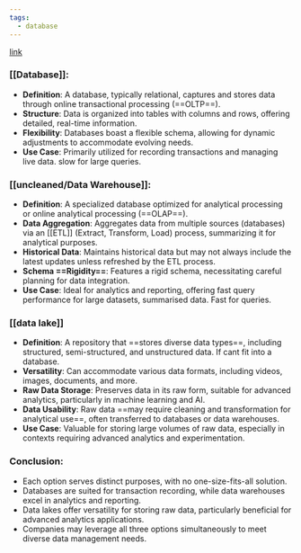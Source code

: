 ```yaml
---
tags:
  - database
---
```

[link](https://www.youtube.com/watch?v=-bSkREem8dM)
### [[Database]]:
- **Definition**: A database, typically relational, captures and stores data through online transactional processing (==OLTP==).
- **Structure**: Data is organized into tables with columns and rows, offering detailed, real-time information.
- **Flexibility**: Databases boast a flexible schema, allowing for dynamic adjustments to accommodate evolving needs.
- **Use Case**: Primarily utilized for recording transactions and managing live data. slow for large queries.
### [[uncleaned/Data Warehouse]]:
- **Definition**: A specialized database optimized for analytical processing or online analytical processing (==OLAP==).
- **Data Aggregation**: Aggregates data from multiple sources (databases) via an [[ETL]] (Extract, Transform, Load) process, summarizing it for analytical purposes.
- **Historical Data**: Maintains historical data but may not always include the latest updates unless refreshed by the ETL process.
- **Schema ==Rigidity==**: Features a rigid schema, necessitating careful planning for data integration.
- **Use Case**: Ideal for analytics and reporting, offering fast query performance for large datasets, summarised data. Fast for queries.

### [[data lake]]
- **Definition**: A repository that ==stores diverse data types==, including structured, semi-structured, and unstructured data. If cant fit into a database.
- **Versatility**: Can accommodate various data formats, including videos, images, documents, and more.
- **Raw Data Storage**: Preserves data in its raw form, suitable for advanced analytics, particularly in machine learning and AI.
- **Data Usability**: Raw data ==may require cleaning and transformation for analytical use==, often transferred to databases or data warehouses.
- **Use Case**: Valuable for storing large volumes of raw data, especially in contexts requiring advanced analytics and experimentation.

### Conclusion:
- Each option serves distinct purposes, with no one-size-fits-all solution.
- Databases are suited for transaction recording, while data warehouses excel in analytics and reporting.
- Data lakes offer versatility for storing raw data, particularly beneficial for advanced analytics applications.
- Companies may leverage all three options simultaneously to meet diverse data management needs.